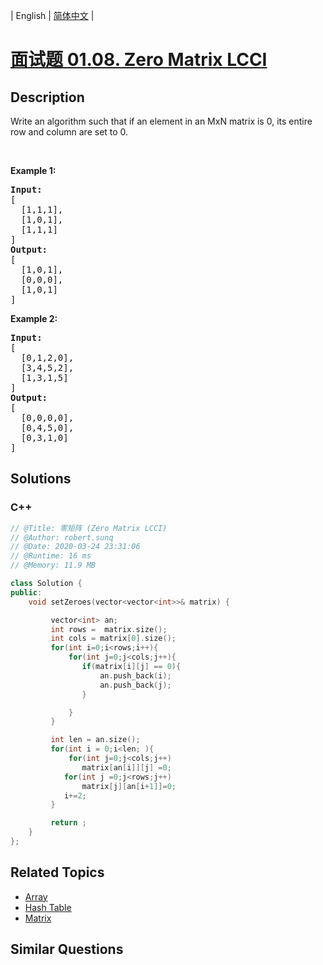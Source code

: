 
| English | [简体中文](README.md) |

# [面试题 01.08. Zero Matrix LCCI](https://leetcode.cn//problems/zero-matrix-lcci/)

## Description

<p>Write an algorithm such that if an element in an MxN matrix is 0, its entire row and column are set to 0.</p>

<p>&nbsp;</p>

<p><strong>Example 1: </strong></p>

<pre>
<strong>Input: </strong>
[
  [1,1,1],
  [1,0,1],
  [1,1,1]
]
<strong>Output: </strong>
[
  [1,0,1],
  [0,0,0],
  [1,0,1]
]
</pre>

<p><strong>Example 2: </strong></p>

<pre>
<strong>Input: </strong>
[
  [0,1,2,0],
  [3,4,5,2],
  [1,3,1,5]
]
<strong>Output: </strong>
[
  [0,0,0,0],
  [0,4,5,0],
  [0,3,1,0]
]
</pre>


## Solutions


### C++

```C++
// @Title: 零矩阵 (Zero Matrix LCCI)
// @Author: robert.sunq
// @Date: 2020-03-24 23:31:06
// @Runtime: 16 ms
// @Memory: 11.9 MB

class Solution {
public:
    void setZeroes(vector<vector<int>>& matrix) {

         vector<int> an;
         int rows =  matrix.size();
         int cols = matrix[0].size();
         for(int i=0;i<rows;i++){
             for(int j=0;j<cols;j++){
                if(matrix[i][j] == 0){
                    an.push_back(i);
                    an.push_back(j);
                }

             }
         }

         int len = an.size();
         for(int i = 0;i<len; ){
             for(int j=0;j<cols;j++)
                matrix[an[i]][j] =0;
            for(int j =0;j<rows;j++)
                matrix[j][an[i+1]]=0;
            i+=2;
         }

         return ;
    }
};
```



## Related Topics

- [Array](https://leetcode.cn//tag/array)
- [Hash Table](https://leetcode.cn//tag/hash-table)
- [Matrix](https://leetcode.cn//tag/matrix)

## Similar Questions


